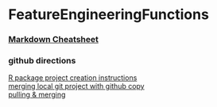 # FeatureEngineeringFunctions

### [Markdown Cheatsheet](https://github.com/adam-p/markdown-here/wiki/Markdown-Cheatsheet)
### github directions
[R package project creation instructions](http://r-pkgs.had.co.nz/git.html) \
[merging local git project with github copy](https://stackoverflow.com/questions/18328800/github-updates-were-rejected-because-the-remote-contains-work-that-you-do-not-h) \
[pulling & merging](https://stackoverflow.com/questions/37937984/git-refusing-to-merge-unrelated-histories-on-rebase)
